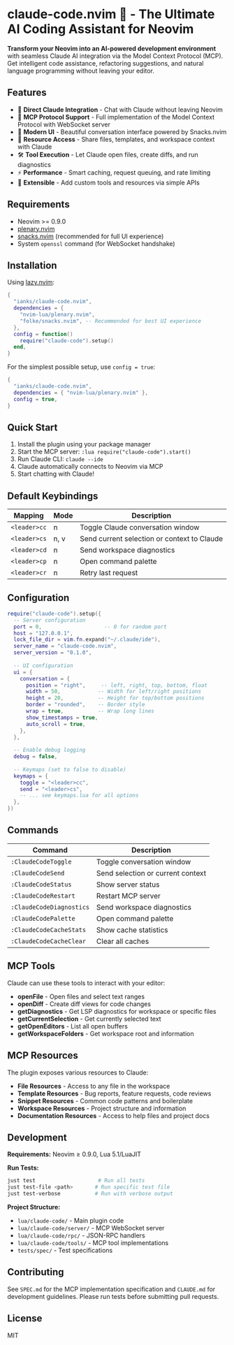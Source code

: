 # claude-code.nvim 🤖 - The Ultimate AI Coding Assistant for Neovim

**Transform your Neovim into an AI-powered development environment** with seamless Claude AI integration via the Model Context Protocol (MCP). Get intelligent code assistance, refactoring suggestions, and natural language programming without leaving your editor.

## Features

- 🤖 **Direct Claude Integration** - Chat with Claude without leaving Neovim
- 🔧 **MCP Protocol Support** - Full implementation of the Model Context Protocol with WebSocket server
- 🎨 **Modern UI** - Beautiful conversation interface powered by Snacks.nvim
- 📁 **Resource Access** - Share files, templates, and workspace context with Claude
- 🛠️ **Tool Execution** - Let Claude open files, create diffs, and run diagnostics
- ⚡ **Performance** - Smart caching, request queuing, and rate limiting
- 🔌 **Extensible** - Add custom tools and resources via simple APIs

## Requirements

- Neovim >= 0.9.0
- [plenary.nvim](https://github.com/nvim-lua/plenary.nvim)
- [snacks.nvim](https://github.com/folke/snacks.nvim) (recommended for full UI experience)
- System `openssl` command (for WebSocket handshake)

## Installation

Using [lazy.nvim](https://github.com/folke/lazy.nvim):

```lua
{
  "ianks/claude-code.nvim",
  dependencies = {
    "nvim-lua/plenary.nvim",
    "folke/snacks.nvim", -- Recommended for best UI experience
  },
  config = function()
    require("claude-code").setup()
  end,
}
```

For the simplest possible setup, use `config = true`:

```lua
{
  "ianks/claude-code.nvim",
  dependencies = { "nvim-lua/plenary.nvim" },
  config = true,
}
```

## Quick Start

1. Install the plugin using your package manager
1. Start the MCP server: `:lua require("claude-code").start()`
1. Run Claude CLI: `claude --ide`
1. Claude automatically connects to Neovim via MCP
1. Start chatting with Claude!

## Default Keybindings

| Mapping | Mode | Description |
|---------|------|-------------|
| `<leader>cc` | n | Toggle Claude conversation window |
| `<leader>cs` | n, v | Send current selection or context to Claude |
| `<leader>cd` | n | Send workspace diagnostics |
| `<leader>cp` | n | Open command palette |
| `<leader>cr` | n | Retry last request |

## Configuration

```lua
require("claude-code").setup({
  -- Server configuration
  port = 0,                    -- 0 for random port
  host = "127.0.0.1",
  lock_file_dir = vim.fn.expand("~/.claude/ide"),
  server_name = "claude-code.nvim",
  server_version = "0.1.0",
  
  -- UI configuration
  ui = {
    conversation = {
      position = "right",     -- left, right, top, bottom, float
      width = 50,            -- Width for left/right positions
      height = 20,           -- Height for top/bottom positions
      border = "rounded",    -- Border style
      wrap = true,           -- Wrap long lines
      show_timestamps = true,
      auto_scroll = true,
    },
  },
  
  -- Enable debug logging
  debug = false,
  
  -- Keymaps (set to false to disable)
  keymaps = {
    toggle = "<leader>cc",
    send = "<leader>cs",
    -- ... see keymaps.lua for all options
  },
})
```

## Commands

| Command | Description |
|---------|-------------|
| `:ClaudeCodeToggle` | Toggle conversation window |
| `:ClaudeCodeSend` | Send selection or current context |
| `:ClaudeCodeStatus` | Show server status |
| `:ClaudeCodeRestart` | Restart MCP server |
| `:ClaudeCodeDiagnostics` | Send workspace diagnostics |
| `:ClaudeCodePalette` | Open command palette |
| `:ClaudeCodeCacheStats` | Show cache statistics |
| `:ClaudeCodeCacheClear` | Clear all caches |

## MCP Tools

Claude can use these tools to interact with your editor:

- **openFile** - Open files and select text ranges
- **openDiff** - Create diff views for code changes
- **getDiagnostics** - Get LSP diagnostics for workspace or specific files
- **getCurrentSelection** - Get currently selected text
- **getOpenEditors** - List all open buffers
- **getWorkspaceFolders** - Get workspace root and information

## MCP Resources

The plugin exposes various resources to Claude:

- **File Resources** - Access to any file in the workspace
- **Template Resources** - Bug reports, feature requests, code reviews
- **Snippet Resources** - Common code patterns and boilerplate
- **Workspace Resources** - Project structure and information
- **Documentation Resources** - Access to help files and project docs

## Development

**Requirements:** Neovim ≥ 0.9.0, Lua 5.1/LuaJIT

**Run Tests:**

```bash
just test                    # Run all tests
just test-file <path>       # Run specific test file
just test-verbose           # Run with verbose output
```

**Project Structure:**

- `lua/claude-code/` - Main plugin code
- `lua/claude-code/server/` - MCP WebSocket server
- `lua/claude-code/rpc/` - JSON-RPC handlers
- `lua/claude-code/tools/` - MCP tool implementations
- `tests/spec/` - Test specifications

## Contributing

See `SPEC.md` for the MCP implementation specification and `CLAUDE.md` for development guidelines. Please run tests before submitting pull requests.

## License

MIT
